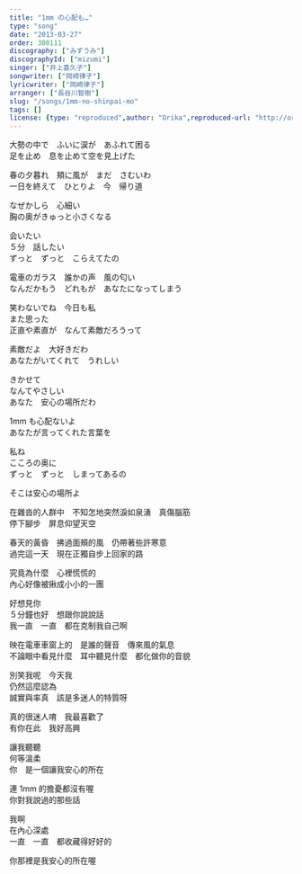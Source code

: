 ```yaml
---
title: "1mm の心配も…"
type: "song"
date: "2013-03-27"
order: 300111
discography: ["みずうみ"]
discographyId: ["mizumi"]
singer: ["井上喜久子"]
songwriter: ["岡崎律子"]
lyricwriter: ["岡崎律子"]
arranger: ["長谷川智樹"]
slug: "/songs/1mm-no-shinpai-mo"
tags: []
license: {type: "reproduced",author: "Orika",reproduced-url: "http://orikamushi.myweb.hinet.net",reproduced-website: "織歌蟲"}
---
```


大勢の中で　ふいに涙が　あふれて困る   
足を止め　息を止めて空を見上げた   
  
春の夕暮れ　頬に風が　まだ　さむいわ   
一日を終えて　ひとりよ　今　帰り道   
  
なぜかしら　心細い   
胸の奥がきゅっと小さくなる   
  
会いたい   
５分　話したい   
ずっと　ずっと　こらえてたの   
  
電車のガラス　誰かの声　風の匂い   
なんだかもう　どれもが　あなたになってしまう   
  
笑わないでね　今日も私   
また思った   
正直や素直が　なんて素敵だろうって   
  
素敵だよ　大好きだわ   
あなたがいてくれて　うれしい   
  
きかせて   
なんてやさしい   
あなた　安心の場所だわ   
  
1mm も心配ないよ   
あなたが言ってくれた言葉を   
  
私ね   
こころの奥に   
ずっと　ずっと　しまってあるの   
  
そこは安心の場所よ   
  
在雜沓的人群中　不知怎地突然淚如泉湧　真傷腦筋  
停下腳步　屏息仰望天空  
  
春天的黃昏　拂過面頰的風　仍帶著些許寒意  
過完這一天　現在正獨自步上回家的路  
  
究竟為什麼　心裡慌慌的  
內心好像被揪成小小的一團  
  
好想見你  
５分鐘也好　想跟你說說話  
我一直　一直　都在克制我自己啊  
  
映在電車車窗上的　是誰的聲音　傳來風的氣息  
不論眼中看見什麼　耳中聽見什麼　都化做你的音貌  
  
別笑我呢　今天我  
仍然這麼認為  
誠實與率真　該是多迷人的特質呀  
  
真的很迷人唷　我最喜歡了  
有你在此　我好高興  
  
讓我聽聽  
何等溫柔  
你　是一個讓我安心的所在  
  
連 1mm 的擔憂都沒有喔  
你對我說過的那些話  
  
我啊  
在內心深處  
一直　一直　都收藏得好好的  
  
你那裡是我安心的所在喔
